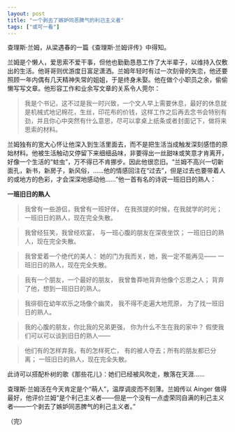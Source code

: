 ```yaml
---
layout: post
title: "一个剥去了嫉妒同恶脾气的利己主义者"
tags: ["或可一看"]
---
```


查理斯·兰姆，从梁遇春的一篇《查理斯·兰姆评传》中得知。

兰姆是个懒人，爱思索不爱干事，但他也勤勤恳恳工作了大半辈子，以维持入仅敷出的生活。他哥哥则优游度日富足潇洒。兰姆年轻时有过一次刻骨的失恋，他还要照顾一年内偶有几天精神失常的姐姐，于是终身未娶。他在做个小职员之余，偷偷懒写写文章。他形容工作和业余写文章的关系令人莞尔：
>我是个书记，这不过是我一时兴致，一个文人早上需要休息，最好的休息就是机械式地记棉花，生丝，印花布的价钱，这样工作之后再去念书会特别有劲，并且你心中突然有什么意思，尽可以拿桌上纸条或者封面记下，做将来思索的材料。

兰姆独有的宽大心怀让他深入到生活里面去，而不是把生活当成触发深刻感悟的原始材料。他被生活触动又停留下来细细品味，非要得出一丝甜味或笑意才肯离开，好像一个生活的“蛀虫”，万不得已不肯挪步。因此他很恋旧。“兰姆不高兴一切新面孔，新书，新房子，新风俗，……他的情感回注在“过去”，但是过去也要带着人的或地方的色彩，才会深深地感动他……”他一首有名的诗说一班旧日的熟人：

**一班旧日的熟人**

> 我曾有一些游侣，我曾有一班好伴，
在我孩提的时候，在我就学的时光；
一班旧日的熟人，现在完全失散。

> 我曾经狂笑，我曾经欢宴，
与一班心腹的朋友在深夜坐饮；
一班旧日的熟人，现在完全失散。

> 我曾爱着一个绝代的美人：
她的门为我而关，她，我一定不能再见——
一班旧日的熟人，现在完全失散。

> 我有一个朋友，一个最好的朋友，
我曾鲁莽地背弃他像个忘恩之人；
背弃了他，想到一班旧日的熟人。

> 我徘徊在幼年欢乐之场像个幽灵，
我不得不走遍大地荒原，
为了找一班旧日的熟人。

> 我的心腹的朋友，你比我的兄弟更强，
你为什么不生在我的家中？
假使我们可以可以谈到旧日的熟人——

> 他们有的怎样弃我，有的怎样死亡，
有的被人夺去；所有的朋友都已分离；
一班旧日的熟人，现在完全失散。

此诗可以搭配朴树的歌《那些花儿》：她们已经被风吹走，散落在天涯……

查理斯·兰姆活在今天肯定是个“萌人”，温厚调皮而不刻薄。兰姆传以 Ainger 做得最好，他评价兰姆“是个利己主义者——但是一个没有一点虚荣同自满的利己主义者——一个剥去了嫉妒同恶脾气的利己主义者。”

（完）